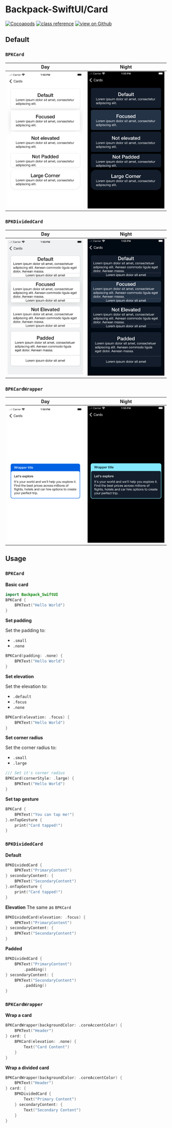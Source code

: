 #  Backpack-SwiftUI/Card

[![Cocoapods](https://img.shields.io/cocoapods/v/Backpack-SwiftUI.svg?style=flat)](hhttps://cocoapods.org/pods/Backpack-SwiftUI)
[![class reference](https://img.shields.io/badge/Class%20reference-iOS-blue)](https://backpack.github.io/ios/versions/latest/swiftui/Structs/BPKCard.html)
[![view on Github](https://img.shields.io/badge/Source%20code-GitHub-lightgrey)](https://github.com/Skyscanner/backpack-ios/tree/main/Backpack-SwiftUI/Card)

## Default
### `BPKCard`
| Day | Night |
| --- | --- |
| <img src="https://raw.githubusercontent.com/Skyscanner/backpack-ios/main/screenshots/iPhone-swiftui_card___default_lm.png" alt="" width="375" /> |<img src="https://raw.githubusercontent.com/Skyscanner/backpack-ios/main/screenshots/iPhone-swiftui_card___default_dm.png" alt="" width="375" /> |
### `BPKDividedCard`
| Day | Night |
| --- | ----- |
| <img src="https://raw.githubusercontent.com/Skyscanner/backpack-ios/main/screenshots/iPhone-swiftui_divided-card___default_lm.png" alt="" width="375" /> |<img src="https://raw.githubusercontent.com/Skyscanner/backpack-ios/main/screenshots/iPhone-swiftui_divided-card___default_dm.png" alt="" width="375" /> |

### `BPKCardWrapper`
| Day | Night |
| --- | ----- |
| <img src="https://raw.githubusercontent.com/Skyscanner/backpack-ios/main/screenshots/iPhone-swiftui_card-wrapper___default_lm.png" alt="" width="375" /> |<img src="https://raw.githubusercontent.com/Skyscanner/backpack-ios/main/screenshots/iPhone-swiftui_card-wrapper___default_dm.png" alt="" width="375" /> |

## Usage

### `BPKCard`

**Basic card**

```swift
import Backpack_SwiftUI
BPKCard {
    BPKText("Hello World")
}
```

**Set padding**

Set the padding to:
* `.small`
* `.none`

```swift
BPKCard(padding: .none) {
    BPKText("Hello World")
}
```

**Set elevation**

Set the elevation to:
* `.default`
* `.focus`
* `.none`

```swift
BPKCard(elevation: .focus) {
    BPKText("Hello World")
}
```

**Set corner radius**

Set the corner radius to:
* `.small`
* `.large`

```swift
/// Set it's corner radius
BPKCard(cornerStyle: .large) {
    BPKText("Hello World")
}
```

**Set tap gesture**
```swift
BPKCard {
    BPKText("You can tap me!")
}.onTapGesture {
    print("Card tapped!")
}
```

### `BPKDividedCard`

**Default**
```swift
BPKDividedCard {
    BPKText("PrimaryContent")
} secondaryContent: {
    BPKText("SecondaryContent")
}.onTapGesture {
    print("Card tapped!")
}
```

**Elevation**
The same as `BPKCard`
```swift
BPKDividedCard(elevation: .focus) {
    BPKText("PrimaryContent")
} secondaryContent: {
    BPKText("SecondaryContent")
}
```

**Padded**
```swift
BPKDividedCard {
    BPKText("PrimaryContent")
        .padding()
} secondaryContent: {
    BPKText("SecondaryContent")
        .padding()
}
```

### `BPKCardWrapper`

**Wrap a card**
```swift
BPKCardWrapper(backgroundColor: .coreAccentColor) {
    BPKText("Header")
} card: {
    BPKCard(elevation: .none) {
        Text("Card Content")
    }
}
```

**Wrap a divided card**
```swift
BPKCardWrapper(backgroundColor: .coreAccentColor) {
    BPKText("Header")
} card: {
    BPKDividedCard {
        Text("Primary Content")
    } secondaryContent: {
        Text("Secondary Content")
    }
}
```